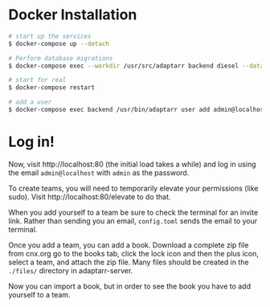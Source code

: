 # Docker Installation

```sh
# start up the services
$ docker-compose up --detach

# Perform database migrations
$ docker-compose exec --workdir /usr/src/adaptarr backend diesel --database-url "postgres://postgres:docker@db/postgres" --config-file /usr/src/adaptarr/diesel.toml migration --migration-dir /usr/src/adaptarr/migrations run

# start for real
$ docker-compose restart

# add a user
$ docker-compose exec backend /usr/bin/adaptarr user add admin@localhost --administrator --name admin --password admin
```


# Log in!

Now, visit http://localhost:80 (the initial load takes a while) and log in using the email `admin@localhost` with `admin` as the password. 

To create teams, you will need to temporarily elevate your permissions (like sudo). Visit http://localhost:80/elevate to do that.

When you add yourself to a team be sure to check the terminal for an invite link. Rather than sending you an email, `config.toml` sends the email to your terminal.

Once you add a team, you can add a book. Download a complete zip file from cnx.org go to the books tab, click the lock icon and then the plus icon, select a team, and attach the zip file. Many files should be created in the `./files/` directory in adaptarr-server.






Now you can import a book, but in order to see the book you have to add yourself to a team.
